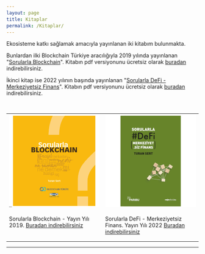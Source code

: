 ```yaml
---
layout: page
title: Kitaplar
permalink: /Kitaplar/
---
```


Ekosisteme katkı sağlamak amacıyla yayınlanan iki kitabım bulunmakta. 

Bunlardan ilki Blockchain Türkiye aracılığıyla 2019 yılında yayınlanan "[Sorularla Blockchain](http://bit.ly/Sorularla_Blockchain)". Kitabın pdf versiyonunu ücretsiz olarak [buradan](http://bit.ly/Sorularla_Blockchain) indirebilirsiniz.  

İkinci kitap ise 2022 yılının başında yayınlanan "[Sorularla DeFi - Merkeziyetsiz Finans](https://indd.adobe.com/view/5b99bb77-877f-47f7-a881-33ef427205b6)". Kitabın pdf versiyonunu ücretsiz olarak [buradan](https://indd.adobe.com/view/5b99bb77-877f-47f7-a881-33ef427205b6) indirebilirsiniz. 

&nbsp;

<table><tr><td style="width:50%">
<img src="/assets/Sorularla_Blockchain_kapak.jpg">
</td>
<td style="width:50%">
<img src="/assets/Sorularla_DeFi_kapak_v2.jpg"></td></tr>
<tr><td style="width:50%; vertical-align:top">
<p>Sorularla Blockchain - Yayın Yılı 2019.  <a href="http://bit.ly/Sorularla_Blockchain">Buradan indirebilirsiniz</a> </p>

</p></td>
<td style="width:50%; vertical-align:top">
<p>Sorularla DeFi - Merkeziyetsiz Finans. Yayın Yılı 2022 <a href="https://indd.adobe.com/view/5b99bb77-877f-47f7-a881-33ef427205b6">Buradan indirebilirsiniz</a> </p>
</td></tr> 
</table>

---

&nbsp;
